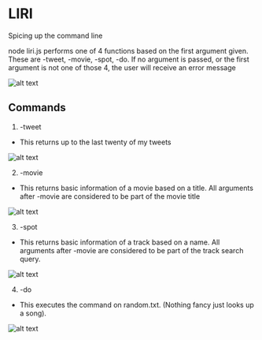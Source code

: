 # LIRI
Spicing up the command line

node liri.js performs one of 4 functions based on the first argument given. These are -tweet, -movie, -spot, -do. If no argument is passed, or the first argument is not one of those 4, the user will receive an error message

![alt text](https://dr5mo5s7lqrtc.cloudfront.net/items/1r1X392O3n260t2Y1X3c/Screen%20recording%202017-09-25%20at%2007.24.32%20PM.gif?v=68957e1c "Instructions")

## Commands
1. -tweet
* This returns up to the last twenty of my tweets

![alt text](https://dr5mo5s7lqrtc.cloudfront.net/items/1r1A2k193R3K3C3H2u1D/Screen%20recording%202017-09-25%20at%2007.18.52%20PM.gif?v=22d3cc3e "Tweets")

2. -movie <Movie Name>
* This returns basic information of a movie based on a title. All arguments after -movie are considered to be part of the movie title

![alt text](https://dr5mo5s7lqrtc.cloudfront.net/items/2B0H2M1A0L2d043V1W3d/Screen%20recording%202017-09-25%20at%2007.21.58%20PM.gif?v=9c089a4e "Movie")

3. -spot <Track Name>
* This returns basic information of a track based on a name. All arguments after -movie are considered to be part of the track search query. 

![alt text](https://dr5mo5s7lqrtc.cloudfront.net/items/1K2O1b0Y2F1L160C3w3K/Screen%20recording%202017-09-25%20at%2007.18.15%20PM.gif?v=b4974818 "Spotify")

4. -do
* This executes the command on random.txt. (Nothing fancy just looks up a song).

![alt text](https://dr5mo5s7lqrtc.cloudfront.net/items/44231q302D3E3E1C3d21/Screen%20recording%202017-09-25%20at%2007.22.39%20PM.gif?v=81780e42 "Does that's in the one text file")